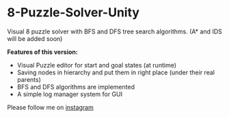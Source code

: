 # 8-Puzzle-Solver-Unity
Visual 8 puzzle solver with BFS and DFS tree search algorithms. (A* and IDS will be added soon)

<b>Features of this version:</b>
* Visual Puzzle editor for start and goal states (at runtime)
* Saving nodes in hierarchy and put them in right place (under their real parents)
* BFS and DFS algorithms are implemented
* A simple log manager system for GUI

Please follow me on <a href="https://www.instagram.com/gameditors/">instagram</a>
